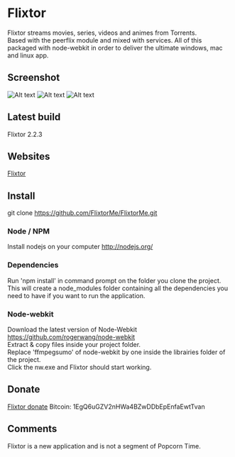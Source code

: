 Flixtor
=======

Flixtor streams movies, series, videos and animes from Torrents.  
Based with the peerflix module and mixed with services. All of this packaged with node-webkit in order to deliver the ultimate windows, mac and linux app.

## Screenshot
![Alt text](http://i.imgur.com/3OhUbnG.jpg  "Flixtor - Movie section")
![Alt text](http://i.imgur.com/EcgpDUz.png  "Flixtor - Movie detail")
![Alt text](http://i.imgur.com/tDeJw0B.png  "Flixtor - Torrent sction")

## Latest build
Flixtor 2.2.3

## Websites
[Flixtor](http://www.flixtor.me)

## Install
git clone https://github.com/FlixtorMe/FlixtorMe.git

### Node / NPM
Install nodejs on your computer http://nodejs.org/

### Dependencies
Run 'npm install' in command prompt on the folder you clone the project. This will create a node_modules folder containing all the dependencies you need to have if you want to run the application.

### Node-webkit
Download the latest version of Node-Webkit https://github.com/rogerwang/node-webkit  
Extract & copy files inside your project folder.  
Replace 'ffmpegsumo' of node-webkit by one inside the librairies folder of the project.  
Click the nw.exe and Flixtor should start working.

## Donate
[Flixtor donate](http://www.flixtor.me/donate/)
Bitcoin: 1EgQ6uGZV2nHWa4BZwDDbEpEnfaEwtTvan

## Comments
Flixtor is a new application and is not a segment of Popcorn Time.


